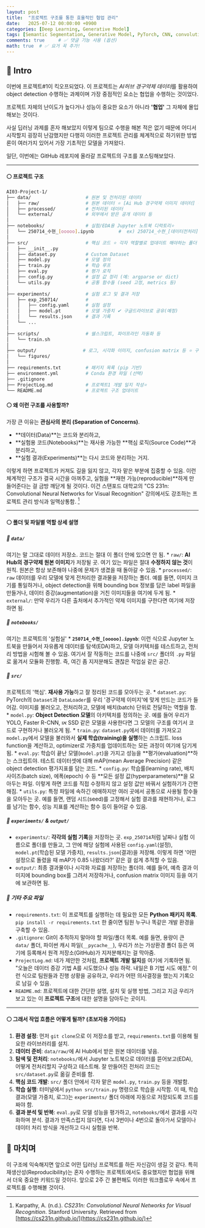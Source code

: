 ```yaml
---
layout: post
title:  "프로젝트 구조를 통한 효율적인 협업 관리"
date:   2025-07-12 00:00:00 +0900
categories: [Deep Learning, Generative Model]
tags: [Semantic Segmentation, Generative Model, PyTorch, CNN, convolutional-neural-network, Deep Learning, AI, Computer Vision]
comments: true     # ✅ 댓글 기능 사용 (옵션)
math: true  # ✅ 요거 꼭 추가!
---
```


## 🔵 Intro
이번에 프로젝트#1이 킥오프되었다. 이 프로젝트는 *AI허브 경구약제 데이터*를 활용하여 object detection 수행하는 과제이며 가장 중점적인 요소는 협업을 수행하는 것이었다.

프로젝트 자체의 난이도가 높다거나 성능이 중요한 요소가 아니라 **'협업'** 그 자체에 몰입해보는 것이다.

사실 딥러닝 과제를 혼자 해보았지 이렇게 팀으로 수행을 해본 적은 없기 때문에 어디서 시작할지 굉장히 난감했지만 다행히 이러한 프로젝트 관리를 체계적으로 하기위한 방법론이 여러가지 있어서 가장 기초적인 모델을 가져왔다.

일단, 이번에는 GitHub 레포지에 올라갈 프로젝트의 구조를 포스팅해보았다.

---


#### ⚪ 프로젝트 구조

```bash
AI03-Project-1/
├── data/                    # 원본 및 전처리된 데이터
│   ├── raw/                 # 원본 데이터 ⭐ [Ai Hub 경구약제 이미지 데이터] 경로
│   ├── processed/           # 전처리된 데이터
│   └── external/            # 외부에서 받은 공개 데이터 등
│
├── notebooks/               # 실험/EDA용 Jupyter 노트북 디럭토리⭐
│   └── 250714_수현_[ooooo].ipynb         #  ex) 250714_수현_[데이터전처리].ipynb
│
├── src/                     # 핵심 코드 ⭐ 각자 역할별로 업데이트 해야하는 폴더
│   ├── __init__.py
│   ├── dataset.py           # Custom Dataset
│   ├── model.py             # 모델 정의
│   ├── train.py             # 학습 루프
│   ├── eval.py              # 평가 로직
│   ├── config.py            # 설정 값 정리 (예: argparse or dict)
│   └── utils.py             # 공통 함수들 (seed 고정, metrics 등)
│
├── experiments/             # 실험 로그 및 결과 저장
│   ├── exp_250714/          #               
│   │   ├── config.yaml      # 실험 설정
│   │   ├── model.pt         # 모델 가중치 ✔ 구글드라이브로 공유(예정)
│   │   └── results.json     # 결과 기록
│   └── ...
│
├── scripts/                 # 쉘스크립트, 파이프라인 자동화 등
│   └── train.sh
│
├── output/                 # 로그, 시각화 이미지, confusion matrix 등 ⭐ 구글드라이브로 공유(예정)
│   └── figures/
│
├── requirements.txt         # 패키지 목록 (pip 기반)
├── environment.yml          # Conda 환경 파일 (선택)
├── .gitignore
├── ProjectLog.md            # 프로젝트1 개발 일지 작성⭐
└── README.md                # 프로젝트 구조 업데이트
```



#### ⚪ 왜 이런 구조를 사용할까?

가장 큰 이유는 **관심사의 분리 (Separation of Concerns)**.
* **데이터(Data)**는 코드와 분리하고,
* **실험용 코드(Notebooks)**는 재사용 가능한 **핵심 로직(Source Code)**과 분리하고,
* **실험 결과(Experiments)**는 다시 코드와 분리하는 거지.

이렇게 하면 프로젝트가 커져도 길을 잃지 않고, 각자 맡은 부분에 집중할 수 있음. 이런 체계적인 구조가 결국 시간을 아껴주고, 실험을 **재현 가능(reproducible)**하게 만들어준다는 걸 금방 깨닫게 될 것이다. 
이건 스탠포드 대학교의 "CS 231n: Convolutional Neural Networks for Visual Recognition" 강의에서도 강조하는 프로젝트 관리 방식과 일맥상통함. [^1]

[^1]: Karpathy, A. (n.d.). *CS231n: Convolutional Neural Networks for Visual Recognition*. Stanford University. Retrieved from [https://cs231n.github.io/](https://cs231n.github.io/)

---

#### ⚪ 폴더 및 파일별 역할 상세 설명

##### 📂 `data/`
여기는 말 그대로 데이터 저장소. 코드는 절대 이 폴더 안에 있으면 안 됨.
    * `raw/`: **AI Hub의 경구약제 원본 이미지**가 저장될 곳. 여기 있는 파일은 절대 **수정하지 않는 것**이 원칙. 원본은 항상 보존해야 나중에 문제가 생겼을 때 돌아갈 수 있음.
    * `processed/`: `raw` 데이터를 우리 모델에 맞게 전처리한 결과물을 저장하는 폴더. 예를 들면, 이미지 크기를 통일하거나, object detection을 위해 bounding box 정보를 담은 label 파일을 만들거나, 데이터 증강(augmentation)을 거친 이미지들을 여기에 두게 됨.
    * `external/`: 만약 우리가 다른 출처에서 추가적인 약제 이미지를 구한다면 여기에 저장하면 됨.

##### 📂 `notebooks/`
여기는 프로젝트의 '실험실'
    * **`250714_수현_[ooooo].ipynb`**: 이런 식으로 Jupyter 노트북을 만들어서 자유롭게 데이터를 탐색(EDA)하고, 모델 아키텍처를 테스트하고, 전처리 방법을 시험해 볼 수 있음. 여기서 잘 작동하는 코드를 나중에 `src/` 폴더의 `.py` 파일로 옮겨서 모듈화 진행함. 즉, 여긴 좀 지저분해도 괜찮은 작업실 같은 공간.

##### 📂 `src/`
프로젝트의 '핵심'. **재사용 가능**하고 잘 정리된 코드를 모아두는 곳.
    * `dataset.py`: PyTorch의 `Dataset`과 `DataLoader`를 우리 '경구약제 이미지'에 맞게 만드는 코드가 들어감. 이미지를 불러오고, 전처리하고, 모델에 배치(batch) 단위로 전달하는 역할을 함. 
    * `model.py`: **Object Detection 모델**의 아키텍처를 정의하는 곳. 예를 들어 우리가 YOLO, Faster R-CNN, או SSD 같은 모델을 사용한다면 그 모델의 구조를 여기서 코드로 구현하거나 불러오게 됨. 
    * `train.py`: `dataset.py`에서 데이터를 가져오고 `model.py`에서 모델을 불러와서 **실제 학습(training)을 실행**하는 스크립트. loss function을 계산하고, optimizer로 가중치를 업데이트하는 모든 과정이 여기에 담기게 됨.
    * `eval.py`: 학습이 끝난 모델(`model.pt`)을 가지고 성능을 **평가(evaluation)**하는 스크립트야. 테스트 데이터셋에 대해 mAP(mean Average Precision) 같은 object detection 평가지표를 담는 코드.
    * `config.py`: 학습률(learning rate), 배치 사이즈(batch size), 에폭(epoch) 수 등 **모든 설정 값(hyperparameters)**을 모아두는 파일. 이렇게 하면 코드를 직접 수정하지 않고 설정 값만 바꿔서 실험하기가 간편해짐.
    * `utils.py`: 특정 파일에 속하긴 애매하지만 여러 곳에서 공통으로 사용될 함수들을 모아두는 곳. 예를 들면, 랜덤 시드(seed)를 고정해서 실험 결과를 재현하거나, 로그를 남기는 함수, 성능 지표를 계산하는 함수 등이 들어갈 수 있음.

##### 📂 `experiments/` & `output/`
* `experiments/`: **각각의 실험 기록**을 저장하는 곳. `exp_250714`처럼 날짜나 실험 이름으로 폴더를 만들고, 그 안에 해당 실험에 사용된 `config.yaml`(설정), `model.pt`(학습된 모델 가중치), `results.json`(결과)을 저장해. 이렇게 하면 '어떤 설정으로 돌렸을 때 mAP가 0.85 나왔더라?' 같은 걸 쉽게 추적할 수 있음.
* `output/`: 최종 결과물이나 시각화 자료를 저장하는 폴더야. 예를 들어, 예측 결과 이미지에 bounding box를 그려서 저장하거나, confusion matrix 이미지 등을 여기에 보관하면 됨.

##### 📂 기타 주요 파일
* `requirements.txt`: 이 프로젝트를 실행하는 데 필요한 모든 **Python 패키지 목록**. `pip install -r requirements.txt` 한 줄이면 팀원 누구나 똑같은 개발 환경을 구축할 수 있음.
* `.gitignore`: Git이 추적하지 말아야 할 파일/폴더 목록. 예를 들면, 용량이 큰 `data/` 폴더, 파이썬 캐시 파일(`__pycache__`), 우리가 쓰는 가상환경 폴더 등은 여기에 등록해서 원격 저장소(GitHub)가 지저분해지는 걸 막아줌.
* `ProjectLog.md`: 네가 제안한 것처럼, **프로젝트 개발 일지**를 여기에 기록하면 됨. "오늘은 데이터 증강 기법 A를 시도했으나 성능 하락. 내일은 B 기법 시도 예정." 이런 식으로 팀원들과 진행 상황을 공유하고, 우리가 어떤 의사결정을 했는지 기록으로 남길 수 있음.
* `README.md`: 프로젝트에 대한 간단한 설명, 설치 및 실행 방법, 그리고 지금 우리가 보고 있는 이 **프로젝트 구조**에 대한 설명을 담아두는 곳이지.

---

#### ⚪ 그래서 작업 흐름은 어떻게 될까? (초보자용 가이드)

1.  **환경 설정**: 먼저 `git clone`으로 이 저장소를 받고, `requirements.txt`를 이용해 필요한 라이브러리를 설치.
2.  **데이터 준비**: `data/raw/`에 AI Hub에서 받은 원본 데이터를 넣음.
3.  **탐색 및 전처리**: `notebooks/`에서 Jupyter 노트북으로 데이터를 뜯어보고(EDA), 어떻게 전처리할지 구상하고 테스트해. 잘 만들어진 전처리 코드는 `src/dataset.py`로 옮길 준비를 함.
4.  **핵심 코드 개발**: `src/` 폴더 안에서 각자 맡은 `model.py`, `train.py` 등을 개발함.
5.  **학습 실행**: 터미널에서 `python src/train.py` 명령으로 학습을 시작함. 이 때, 학습 결과(모델 가중치, 로그)는 `experiments/` 폴더 아래에 자동으로 저장되도록 코드를 짜야 함.
6.  **결과 분석 및 반복**: `eval.py`로 모델 성능을 평가하고, `notebooks/`에서 결과를 시각화하며 분석. 결과가 만족스럽지 않다면, 다시 3번이나 4번으로 돌아가서 모델이나 데이터 처리 방식을 개선하고 다시 실험을 반복.


## 🔵 마치며

이 구조에 익숙해지면 앞으로 어떤 딥러닝 프로젝트를 하든 자신감이 생길 것 같다. 특히 재생산성(Reproducibility)는 혼자 수행하는 프로젝트에서도 중요했지만 협업을 위해서 더욱 중요한 키워드일 것이다. 앞으로 2주 간 불편해도 이러한 워크플로우 속에서 프로젝트를 수행해볼 것이다.